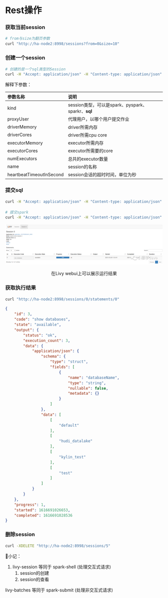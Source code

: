 # Rest操作

### 获取当前session

```bash
# from与size为翻页参数
curl "http://ha-node2:8998/sessions?from=0&size=10"
```

### 创建一个session

```bash
# 创建的是一个sql类型的Session
curl -H "Accept: application/json" -H "Content-type: application/json" -X POST -d '{"kind" : "sql","driverMemory" : "512m","driverCores" : 1,"executorMemory" : "512m","executorCores": 1,"numExecutors" : 1,"name" : "Submit Demo Session 1","heartbeatTimeoutInSecond" : 500}' "http://ha-node2:8998/sessions"
```

解释下参数：

| 参数名称                 | 说明                                               |
| :----------------------- | :------------------------------------------------- |
| kind                     | session类型，可以是spark、pyspark、sparkr、**sql** |
| proxyUser                | 代理用户，以哪个用户提交作业                       |
| driverMemory             | driver所需内存                                     |
| driverCores              | driver所需cpu core                                 |
| executorMemory           | executor所需内存                                   |
| executorCores            | executor所需要的core                               |
| numExecutors             | 总共的executor数量                                 |
| name                     | session的名称                                      |
| heartbeatTimeoutInSecond | session会话的超时时间，单位为秒                    |

### 提交sql

```bash
curl -H "Accept: application/json" -H "Content-type: application/json" -X POST -d '{"code": "show databases", "kind":"sql"}' "http://ha-node2:8998/sessions/0/statements"

# 提交spark
curl -H "Accept: application/json" -H "Content-type: application/json" -X POST -d '{"code": "sc.textFile(\"hdfs://ns1/input.txt\").flatMap(_.split(\" \")).map((_,1)).reduceByKey(_+_).saveAsTextFile(\"hdfs://ns1/output.txt\")", "kind":"spark"}' "http://ha-node2:8998/sessions/0/statements"
```

![在Livy webui上可以展示运行结果](https://raw.githubusercontent.com/Light-Towers/picture/master/noctilucent-lamp/modb_20210908_6e1cf3ee-105d-11ec-b6f0-00163e068ecd.png)

<center><p>在Livy webui上可以展示运行结果</p></center>



### 获取执行结果

```bash
curl "http://ha-node2:8998/sessions/0/statements/0"
```

```json
{
    "id": 3,
    "code": "show databases",
    "state": "available",
    "output": {
        "status": "ok",
        "execution_count": 3,
        "data": {
            "application/json": {
                "schema": {
                    "type": "struct",
                    "fields": [
                        {
                            "name": "databaseName",
                            "type": "string",
                            "nullable": false,
                            "metadata": {}
                        }
                    ]
                },
                "data": [
                    [
                        "default"
                    ],
                    [
                        "hudi_datalake"
                    ],
                    [
                        "kylin_test"
                    ],
                    [
                        "test"
                    ]
                ]
            }
        }
    },
    "progress": 1,
    "started": 1616691026653,
    "completed": 1616691028536
}

```

### 删除session

```bash
curl -XDELETE "http://ha-node2:8998/sessions/5"
```







🐤小记：

1. livy-session 等同于 spark-shell (处理交互式请求)
   1. session的创建
   2. session的查看

livy-batches 等同于 spark-submit (处理非交互式请求)

